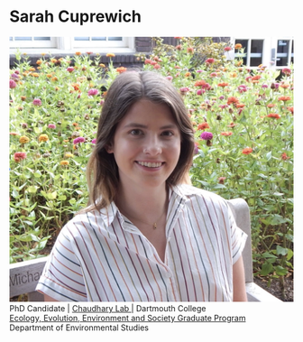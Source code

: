 # Sarah Cuprewich
![Headshot](./docs/assets/headshot_SAC.png) <br/>
PhD Candidate | <a href="https://balachaudhary.com/index.html"> Chaudhary Lab </a> | Dartmouth College <br/>
<a href="https://graduate.dartmouth.edu/eees/"> Ecology, Evolution, Environment and Society Graduate Program </a> <br/> 
Department of Environmental Studies <br/>
